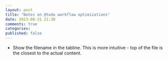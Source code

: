 ```yaml
---
layout: post
title: "Notes on @todo workflow optimizations"
date: 2013-08-31 21:30
comments: true
categories: 
published: false
---
```


- Show the filename in the tabline. This is more intuitive - top of the file
  is the closest to the actual content.
